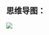 ## 思维导图：

![](https://nickaljy-pictures.oss-cn-hangzhou.aliyuncs.com/img/chuliqiyuliushuixiansiweidaotu111.png)